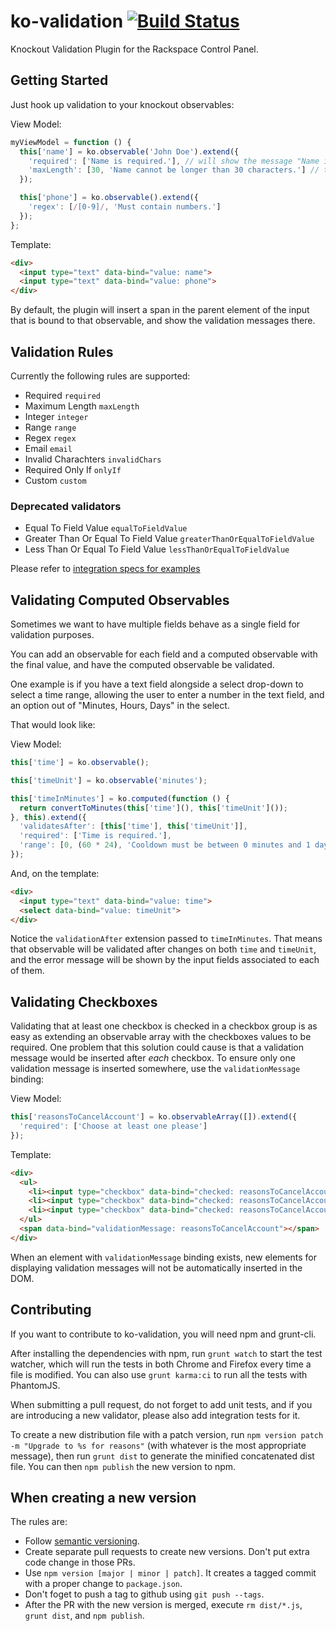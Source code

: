 ko-validation [![Build Status](https://travis-ci.org/racker/ko-validation.png?branch=master)](https://travis-ci.org/racker/ko-validation)
=============

Knockout Validation Plugin for the Rackspace Control Panel.

## Getting Started

Just hook up validation to your knockout observables:

View Model:
```javascript
myViewModel = function () {
  this['name'] = ko.observable('John Doe').extend({
    'required': ['Name is required.'], // will show the message "Name is required."
    'maxLength': [30, 'Name cannot be longer than 30 characters.'] // the last item is the message that will be shown
  });

  this['phone'] = ko.observable().extend({
    'regex': [/[0-9]/, 'Must contain numbers.']
  });
};
```

Template:
```html
<div>
  <input type="text" data-bind="value: name">
  <input type="text" data-bind="value: phone">
</div>
```

By default, the plugin will insert a span in the parent element of the input that is bound to that observable, and show the validation messages there.

## Validation Rules

Currently the following rules are supported:

* Required `required`
* Maximum Length `maxLength`
* Integer `integer`
* Range `range`
* Regex `regex`
* Email `email`
* Invalid Charachters `invalidChars`
* Required Only If `onlyIf`
* Custom `custom`

### Deprecated validators

* Equal To Field Value `equalToFieldValue`
* Greater Than Or Equal To Field Value `greaterThanOrEqualToFieldValue`
* Less Than Or Equal To Field Value `lessThanOrEqualToFieldValue`

Please refer to [integration specs for examples](https://github.com/racker/ko-validation/blob/master/spec/integration-spec.js)

## Validating Computed Observables

Sometimes we want to have multiple fields behave as a single field for validation purposes.

You can add an observable for each field and a computed observable with the final value, and have the computed observable be validated.

One example is if you have a text field alongside a select drop-down to select a time range, allowing the user to enter a number in the text field, and an option out of "Minutes, Hours, Days" in the select.

That would look like:

View Model:
```javascript
this['time'] = ko.observable();

this['timeUnit'] = ko.observable('minutes');

this['timeInMinutes'] = ko.computed(function () {
  return convertToMinutes(this['time'](), this['timeUnit']());
}, this).extend({
  'validatesAfter': [this['time'], this['timeUnit']],
  'required': ['Time is required.'],
  'range': [0, (60 * 24), 'Cooldown must be between 0 minutes and 1 day.']
});
```

And, on the template:
```html
<div>
  <input type="text" data-bind="value: time">
  <select data-bind="value: timeUnit">
</div>
```

Notice the `validationAfter` extension passed to `timeInMinutes`. That means that observable will be validated after changes on both `time` and `timeUnit`, and the error message will be shown by the input fields associated to each of them.

## Validating Checkboxes

Validating that at least one checkbox is checked in a checkbox group is as easy as extending an observable array with the checkboxes values to be required.
One problem that this solution could cause is that a validation message would be inserted after *each* checkbox.
To ensure only one validation message is inserted somewhere, use the `validationMessage` binding:

View Model:
```javascript
this['reasonsToCancelAccount'] = ko.observableArray([]).extend({
  'required': ['Choose at least one please']
});
```

Template:
```html
<div>
  <ul>
    <li><input type="checkbox" data-bind="checked: reasonsToCancelAccount" value="reason1"/>R1</li>
    <li><input type="checkbox" data-bind="checked: reasonsToCancelAccount" value="reason2"/>R2</li>
    <li><input type="checkbox" data-bind="checked: reasonsToCancelAccount" value="reason3"/>R3</li>
  </ul>
  <span data-bind="validationMessage: reasonsToCancelAccount"></span>
</div>
```

When an element with `validationMessage` binding exists, new elements for displaying validation messages will not be automatically inserted in the DOM.

## Contributing

If you want to contribute to ko-validation, you will need npm and grunt-cli.

After installing the dependencies with npm, run `grunt watch` to start the test watcher, which will run the tests in both Chrome and Firefox every time a file is modified. You can also use `grunt karma:ci` to run all the tests with PhantomJS.

When submitting a pull request, do not forget to add unit tests, and if you are introducing a new validator, please also add integration tests for it.

To create a new distribution file with a patch version, run `npm version patch -m "Upgrade to %s for reasons"` (with whatever is the most appropriate message), then run `grunt dist` to generate the minified concatenated dist file. You can then `npm publish` the new version to npm.

## When creating a new version

The rules are:

- Follow [semantic versioning](http://semver.org/).
- Create separate pull requests to create new versions. Don't put extra code change in those PRs.
- Use `npm version [major | minor | patch]`. It creates a tagged commit with a proper change to `package.json`.
- Don't foget to push a tag to github using `git push --tags`.
- After the PR with the new version is merged, execute `rm dist/*.js`, `grunt dist`, and `npm publish`.
